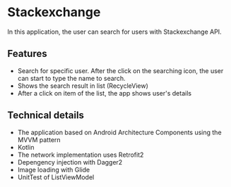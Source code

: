 # Stackexchange

In this application, the user can search for users with Stackexchange API.

## Features

* Search for specific user. After the click on the searching icon, the user can start to type the name to search.
* Shows the search result in list (RecycleView)
* After a click on item of the list, the app shows user's details
## Technical details

* The application based on Android Architecture Components using the MVVM pattern
* Kotlin 
* The network implementation uses Retrofit2
* Depengency injection with Dagger2
* Image loading with Glide 
* UnitTest of ListViewModel

